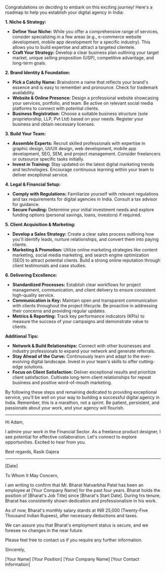 Congratulations on deciding to embark on this exciting journey! Here's a roadmap to help you establish your digital agency in India:

**1. Niche & Strategy:**

- **Define Your Niche:** While you offer a comprehensive range of services, consider specializing in a few areas (e.g., e-commerce website development, mobile app development for a specific industry). This allows you to build expertise and attract a targeted clientele.
- **Craft Your Strategy:** Develop a clear business plan outlining your target market, unique selling proposition (USP), competitive advantage, and long-term goals.

**2. Brand Identity & Foundation:**

- **Pick a Catchy Name:** Brainstorm a name that reflects your brand's essence and is easy to remember and pronounce. Check for trademark availability.
- **Website & Online Presence:** Design a professional website showcasing your services, portfolio, and team. Be active on relevant social media platforms to connect with potential clients.
- **Business Registration:** Choose a suitable business structure (sole proprietorship, LLP, Pvt Ltd) based on your needs. Register your business and obtain necessary licenses.

**3. Build Your Team:**

- **Assemble Experts:** Recruit skilled professionals with expertise in graphic design, UI/UX design, web development, mobile app development, SEO, SEM, and project management. Consider freelancers or outsource specific tasks initially.
- **Invest in Training:** Stay updated on the latest digital marketing trends and technologies. Encourage continuous learning within your team to deliver exceptional service.

**4. Legal & Financial Setup:**

- **Comply with Regulations:** Familiarize yourself with relevant regulations and tax requirements for digital agencies in India. Consult a tax advisor for guidance.
- **Secure Funding:** Determine your initial investment needs and explore funding options (personal savings, loans, investors) if required.

**5. Client Acquisition & Marketing:**

- **Develop a Sales Strategy:** Create a clear sales process outlining how you'll identify leads, nurture relationships, and convert them into paying clients.
- **Marketing & Promotion:** Utilize online marketing strategies like content marketing, social media marketing, and search engine optimization (SEO) to attract potential clients. Build a strong online reputation through client testimonials and case studies.

**6. Delivering Excellence:**

- **Standardized Processes:** Establish clear workflows for project management, communication, and client delivery to ensure consistent high-quality service.
- **Communication is Key:** Maintain open and transparent communication with clients throughout the project lifecycle. Be proactive in addressing their concerns and providing regular updates.
- **Metrics & Reporting:** Track key performance indicators (KPIs) to measure the success of your campaigns and demonstrate value to clients.

**Additional Tips:**

- **Network & Build Relationships:** Connect with other businesses and industry professionals to expand your network and generate referrals.
- **Stay Ahead of the Curve:** Continuously learn and adapt to the ever-evolving digital landscape. Invest in your team's skills to offer cutting-edge solutions.
- **Focus on Client Satisfaction:** Deliver exceptional results and prioritize client satisfaction. Cultivate long-term client relationships for repeat business and positive word-of-mouth marketing.

By following these steps and remaining dedicated to providing exceptional service, you'll be well on your way to building a successful digital agency in India. Remember, this is a marathon, not a sprint. Be patient, persistent, and passionate about your work, and your agency will flourish.


---

Hi Adam, 

I admire your work in the Financial Sector. As a freelance product designer, I see potential for effective collaboration. Let's connect to explore opportunities. Excited to hear from you. 

Best regards, 
Rasik Gajera


---

[Date]

To Whom It May Concern,

I am writing to confirm that Mr. Bharat Natvarbhai Patel has been an employee at [Your Company Name] for the past four years. Bharat holds the position of [Bharat's Job Title] since [Bharat's Start Date]. During his tenure, Bharat has consistently shown dedication and professionalism in his work.

As of now, Bharat's monthly salary stands at INR 25,000 (Twenty-Five Thousand Indian Rupees), after necessary deductions and taxes.

We can assure you that Bharat's employment status is secure, and we foresee no changes in the near future.

Please feel free to contact us if you require any further information.

Sincerely,

[Your Name] [Your Position] [Your Company Name] [Your Contact Information]
